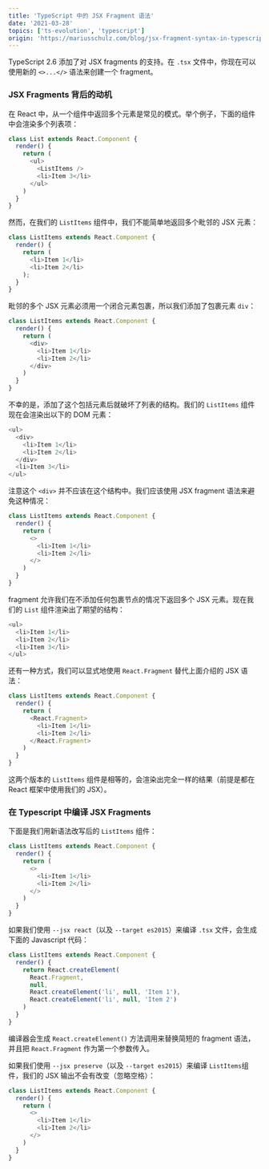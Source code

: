 ```yaml
---
title: 'TypeScript 中的 JSX Fragment 语法'
date: '2021-03-28'
topics: ['ts-evolution', 'typescript']
origin: 'https://mariusschulz.com/blog/jsx-fragment-syntax-in-typescript'
---
```


TypeScript 2.6 添加了对 JSX fragments 的支持。在 `.tsx` 文件中，你现在可以使用新的 `<>...</>` 语法来创建一个 fragment。

### JSX Fragments 背后的动机

在 React 中，从一个组件中返回多个元素是常见的模式。举个例子，下面的组件中会渲染多个列表项：

```ts
class List extends React.Component {
  render() {
    return (
      <ul>
        <ListItems />
        <li>Item 3</li>
      </ul>
    )
  }
}
```

然而，在我们的 `ListItems` 组件中，我们不能简单地返回多个毗邻的 JSX 元素：

```ts
class ListItems extends React.Component {
  render() {
    return (
      <li>Item 1</li>
      <li>Item 2</li>
    );
  }
}
```

毗邻的多个 JSX 元素必须用一个闭合元素包裹，所以我们添加了包裹元素 `div`：

```ts
class ListItems extends React.Component {
  render() {
    return (
      <div>
        <li>Item 1</li>
        <li>Item 2</li>
      </div>
    )
  }
}
```

不幸的是，添加了这个包括元素后就破坏了列表的结构。我们的 `ListItems` 组件现在会渲染出以下的 DOM 元素：

```ts
<ul>
  <div>
    <li>Item 1</li>
    <li>Item 2</li>
  </div>
  <li>Item 3</li>
</ul>
```

注意这个 `<div>` 并不应该在这个结构中。我们应该使用 JSX fragment 语法来避免这种情况：

```ts
class ListItems extends React.Component {
  render() {
    return (
      <>
        <li>Item 1</li>
        <li>Item 2</li>
      </>
    )
  }
}
```

fragment 允许我们在不添加任何包裹节点的情况下返回多个 JSX 元素。现在我们的 `List` 组件渲染出了期望的结构：

```ts
<ul>
  <li>Item 1</li>
  <li>Item 2</li>
  <li>Item 3</li>
</ul>
```

还有一种方式，我们可以显式地使用 `React.Fragment` 替代上面介绍的 JSX 语法：

```ts
class ListItems extends React.Component {
  render() {
    return (
      <React.Fragment>
        <li>Item 1</li>
        <li>Item 2</li>
      </React.Fragment>
    )
  }
}
```

这两个版本的 `ListItems` 组件是相等的，会渲染出完全一样的结果（前提是都在 React 框架中使用我们的 JSX）。

### 在 Typescript 中编译 JSX Fragments

下面是我们用新语法改写后的 `ListItems` 组件：

```ts
class ListItems extends React.Component {
  render() {
    return (
      <>
        <li>Item 1</li>
        <li>Item 2</li>
      </>
    )
  }
}
```

如果我们使用 `--jsx react`（以及 `--target es2015`）来编译 `.tsx` 文件，会生成下面的 Javascript 代码：

```ts
class ListItems extends React.Component {
  render() {
    return React.createElement(
      React.Fragment,
      null,
      React.createElement('li', null, 'Item 1'),
      React.createElement('li', null, 'Item 2')
    )
  }
}
```

编译器会生成 `React.createElement()` 方法调用来替换简短的 fragment 语法，并且把 `React.Fragment` 作为第一个参数传入。

如果我们使用 `--jsx preserve`（以及 `--target es2015`）来编译 `ListItems`组件，我们的 JSX 输出不会有改变（忽略空格）：

```ts
class ListItems extends React.Component {
  render() {
    return (
      <>
        <li>Item 1</li>
        <li>Item 2</li>
      </>
    )
  }
}
```
